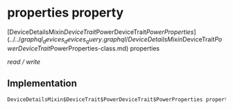 


# properties property






[DeviceDetailsMixin$DeviceTrait$PowerDeviceTrait$PowerProperties](../../graphql_devices_devices_query.graphql/DeviceDetailsMixin$DeviceTrait$PowerDeviceTrait$PowerProperties-class.md) properties
  
_read / write_






## Implementation

```dart
DeviceDetailsMixin$DeviceTrait$PowerDeviceTrait$PowerProperties properties;


```








